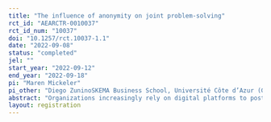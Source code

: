```yaml
---
title: "The influence of anonymity on joint problem-solving"
rct_id: "AEARCTR-0010037"
rct_id_num: "10037"
doi: "10.1257/rct.10037-1.1"
date: "2022-09-08"
status: "completed"
jel: ""
start_year: "2022-09-12"
end_year: "2022-09-18"
pi: "Maren Mickeler"
pi_other: "Diego ZuninoSKEMA Business School, Université Côte d’Azur (GREDEG); Marine HadengueSKEMA Business School, Université Côte d’Azur (GREDEG); Tobias KretschmerLudwig-Maximilians-University Munich"
abstract: "Organizations increasingly rely on digital platforms to post predefined challenges or problems, asking for members' submissions. Individuals can contribute directly when they post original ideas and solutions or indirectly when they give feedback to others' submissions. In general, a solution’s overall quality depends on individuals’ direct and indirect contributions. While research so far has primarily focused on the antecedents and outcomes of the former, very little is known about the drivers and consequences of individuals’ indirect contributions. We test whether granting individuals anonymity stimulates their feedback-giving behavior with regard to contributions by others. To do so, we run a field experiment with business school students on a digital platform that allows direct and indirect contributions of peers in the context of a hackathon. Our treatment takes place at the platform level and involves granting individuals anonymity in providing feedback to the solutions of others on the platform. We measure the quantity and valence of the feedback provided by participants, whether they incorporated the feedback received, and the quality of participants' final submissions."
layout: registration
---
```


